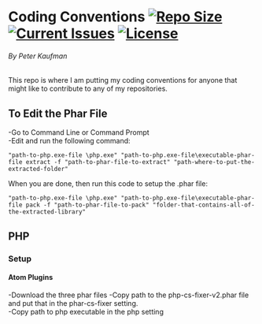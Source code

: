 # Coding Conventions [![Repo Size](https://reposs.herokuapp.com/?path=pjkaufman/Coding_conventions)](https://github.com/pjkaufman/Coding_conventions)  [![Current Issues](https://img.shields.io/github/issues/pjkaufman/Coding_conventions.svg)](https://github.com/pjkaufman/Coding_conventions/issues)  [![License](https://img.shields.io/github/license/pjkaufman/Coding_conventions.svg)](https://github.com/pjkaufman/Coding_conventions/blob/master/LICENSE)
###### By Peter Kaufman
This repo is where I am putting my coding conventions for anyone that might like to contribute to any of my repositories.
## To Edit the Phar File
-Go to Command Line or Command Prompt  
-Edit and run the following command:

``"path-to-php.exe-file \php.exe" "path-to-php.exe-file\executable-phar-file extract -f "path-to-phar-file-to-extract" "path-where-to-put-the-extracted-folder"``

When you are done, then run this code to setup the .phar file:  
  
``"path-to-php.exe-file \php.exe" "path-to-php.exe-file\executable-phar-file pack -f "path-to-phar-file-to-pack" "folder-that-contains-all-of-the-extracted-library"``
## PHP
### Setup
#### Atom Plugins
-Download the three phar files
-Copy path to the php-cs-fixer-v2.phar file and put that in the phar-cs-fixer setting.  
-Copy path to php executable in the php setting  

